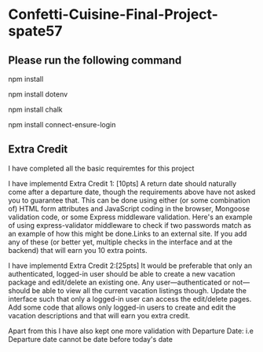 # Confetti-Cuisine-Final-Project-spate57

## Please run the following command
npm install

npm install dotenv

npm install chalk

npm install connect-ensure-login

## Extra Credit
 I have completed all the basic requiremtes for this project

 I have implementd Extra Credit 1: [10pts] A return date should naturally come after a departure date, though the requirements above have not asked you to guarantee that. This can be done using either (or some combination of) HTML form attributes and JavaScript coding in the browser, Mongoose validation code, or some Express middleware validation. Here's an example of using express-validator middleware to check if two passwords match as an example of how this might be done.Links to an external site. If you add any of these (or better yet, multiple checks in the interface and at the backend) that will earn you 10 extra points.

 I have implementd Extra Credit 2:[25pts] It would be preferable that only an authenticated, logged-in user should be able to create a new vacation package and edit/delete an existing one. Any user—authenticated or not—should be able to view all the current vacation listings though. Update the interface such that only a logged-in user can access the edit/delete pages. Add some code that allows only logged-in users to create and edit the vacation descriptions and that will earn you extra credit.

 Apart from this I have also kept one more validation with Departure Date: i.e Departure date cannot be date before today's date

